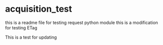 # acquisition_test
this is a readme file for testing request python module
this is a modification for testing ETag

This is a test for updating
